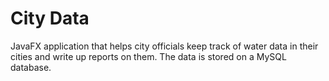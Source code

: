 # City Data
JavaFX application that helps city officials keep track of water data in their cities and write up reports on them. The data is stored on a MySQL database.
